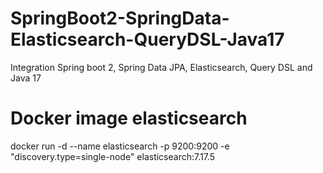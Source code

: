 # SpringBoot2-SpringData-Elasticsearch-QueryDSL-Java17
Integration Spring boot 2, Spring Data JPA, Elasticsearch, Query DSL and Java 17

# Docker image elasticsearch
docker run -d --name elasticsearch -p 9200:9200 -e "discovery.type=single-node" elasticsearch:7.17.5

